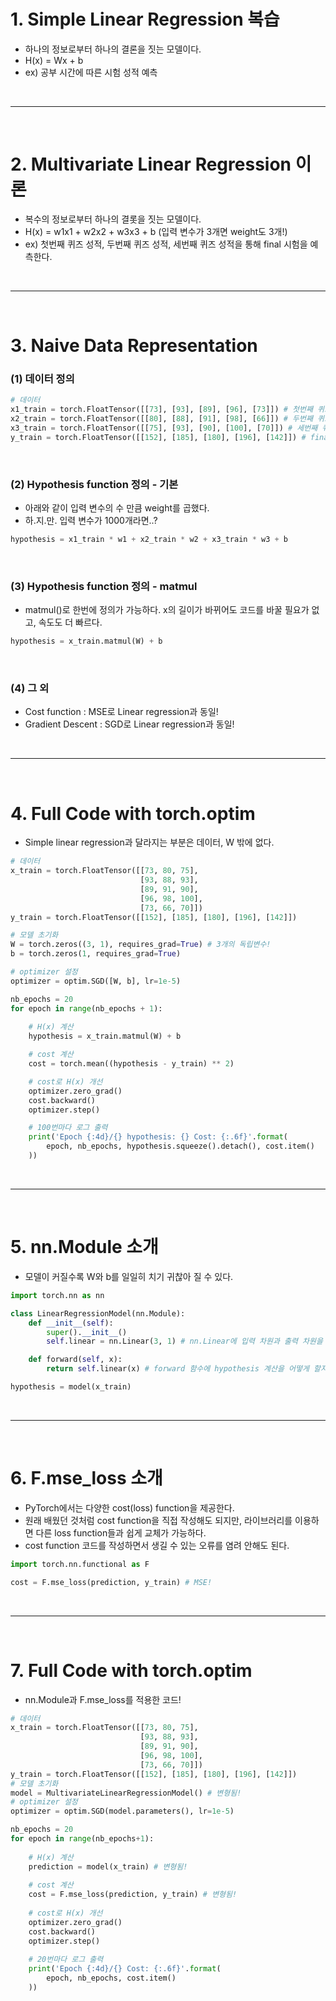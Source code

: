 # 1. Simple Linear Regression 복습
 - 하나의 정보로부터 하나의 결론을 짓는 모델이다.
 - H(x) = Wx + b
 - ex) 공부 시간에 따른 시험 성적 예측
 

<br>
<hr>
<br>

# 2. Multivariate Linear Regression 이론
 - 복수의 정보로부터 하나의 결롯을 짓는 모델이다.
 - H(x) = w1x1 + w2x2 + w3x3 + b (입력 변수가 3개면 weight도 3개!)
 - ex) 첫번째 퀴즈 성적, 두번째 퀴즈 성적, 세번째 퀴즈 성적을 통해 final 시험을 예측한다.


<br>
<hr>
<br>

# 3. Naive Data Representation

### (1) 데이터 정의

```python
# 데이터
x1_train = torch.FloatTensor([[73], [93], [89], [96], [73]]) # 첫번째 퀴즈 성적
x2_train = torch.FloatTensor([[80], [88], [91], [98], [66]]) # 두번째 퀴즈 성적
x3_train = torch.FloatTensor([[75], [93], [90], [100], [70]]) # 세번째 퀴즈 성적
y_train = torch.FloatTensor([[152], [185], [180], [196], [142]]) # final 시험
```

<br>

### (2) Hypothesis function 정의 - 기본
 - 아래와 같이 입력 변수의 수 만큼 weight를 곱했다.
 - 하.지.만. 입력 변수가 1000개라면..?

```python
hypothesis = x1_train * w1 + x2_train * w2 + x3_train * w3 + b
```

<br>

### (3) Hypothesis function 정의 - matmul
 - matmul()로 한번에 정의가 가능하다. x의 길이가 바뀌어도 코드를 바꿀 필요가 없고, 속도도 더 빠르다.

```python
hypothesis = x_train.matmul(W) + b
```

<br>

### (4) 그 외
 - Cost function : MSE로 Linear regression과 동일!
 - Gradient Descent : SGD로 Linear regression과 동일!

<br>
<hr>
<br>

# 4. Full Code with torch.optim
 - Simple linear regression과 달라지는 부분은 데이터, W 밖에 없다.

```python
# 데이터
x_train = torch.FloatTensor([[73, 80, 75],
                             [93, 88, 93],
                             [89, 91, 90],
                             [96, 98, 100],
                             [73, 66, 70]])
y_train = torch.FloatTensor([[152], [185], [180], [196], [142]])

# 모델 초기화
W = torch.zeros((3, 1), requires_grad=True) # 3개의 독립변수!
b = torch.zeros(1, requires_grad=True)

# optimizer 설정
optimizer = optim.SGD([W, b], lr=1e-5)

nb_epochs = 20
for epoch in range(nb_epochs + 1):
    
    # H(x) 계산
    hypothesis = x_train.matmul(W) + b

    # cost 계산
    cost = torch.mean((hypothesis - y_train) ** 2)

    # cost로 H(x) 개선
    optimizer.zero_grad()
    cost.backward()
    optimizer.step()

    # 100번마다 로그 출력
    print('Epoch {:4d}/{} hypothesis: {} Cost: {:.6f}'.format(
        epoch, nb_epochs, hypothesis.squeeze().detach(), cost.item()
    ))
```

<br>
<hr>
<br>

# 5. nn.Module 소개
 - 모델이 커질수록 W와 b를 일일히 치기 귀찮아 질 수 있다.

```python
import torch.nn as nn

class LinearRegressionModel(nn.Module):
    def __init__(self):
        super().__init__()
        self.linear = nn.Linear(3, 1) # nn.Linear에 입력 차원과 출력 차원을 설정한다.

    def forward(self, x):
        return self.linear(x) # forward 함수에 hypothesis 계산을 어떻게 할지 설정한다.

hypothesis = model(x_train)
```

<br>
<hr>
<br>

# 6. F.mse_loss 소개
 - PyTorch에서는 다양한 cost(loss) function을 제공한다.
 - 원래 배웠던 것처럼 cost function을 직접 작성해도 되지만, 라이브러리를 이용하면 다른 loss function들과 쉽게 교체가 가능하다.
 - cost function 코드를 작성하면서 생길 수 있는 오류를 염려 안해도 된다.

```python
import torch.nn.functional as F

cost = F.mse_loss(prediction, y_train) # MSE!
```

<br>
<hr>
<br>


# 7. Full Code with torch.optim
 - nn.Module과 F.mse_loss를 적용한 코드!

```python
# 데이터
x_train = torch.FloatTensor([[73, 80, 75],
                             [93, 88, 93],
                             [89, 91, 90],
                             [96, 98, 100],
                             [73, 66, 70]])
y_train = torch.FloatTensor([[152], [185], [180], [196], [142]])
# 모델 초기화
model = MultivariateLinearRegressionModel() # 변형됨!
# optimizer 설정
optimizer = optim.SGD(model.parameters(), lr=1e-5)

nb_epochs = 20
for epoch in range(nb_epochs+1):
    
    # H(x) 계산
    prediction = model(x_train) # 변형됨!
    
    # cost 계산
    cost = F.mse_loss(prediction, y_train) # 변형됨!
    
    # cost로 H(x) 개선
    optimizer.zero_grad()
    cost.backward()
    optimizer.step()
    
    # 20번마다 로그 출력
    print('Epoch {:4d}/{} Cost: {:.6f}'.format(
        epoch, nb_epochs, cost.item()
    ))
```
